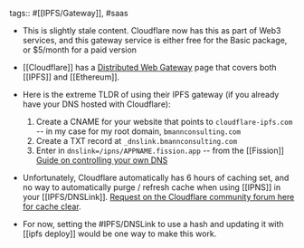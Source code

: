 tags:: #[[IPFS/Gateway]], #saas

- This is slightly stale content. Cloudflare now has this as part of Web3 services, and this gateway service is either free for the Basic package, or $5/month for a paid version
- [[Cloudflare]] has a [Distributed Web Gateway](https://www.cloudflare.com/distributed-web-gateway/) page that covers both [[IPFS]] and [[Ethereum]].
- Here is the extreme TLDR of using their IPFS gateway (if you already have your DNS hosted with Cloudflare):
  
  1. Create a CNAME for your website that points to `cloudflare-ipfs.com` -- in my case for my root domain, `bmannconsulting.com`
  2. Create a TXT record at `_dnslink.bmannconsulting.com`
  3. Enter in `dnslink=/ipns/APPNAME.fission.app` -- from the [[Fission]] [Guide on controlling your own DNS](https://guide.fission.codes/hosting/custom-domains/control-own-dns)
- Unfortunately, Cloudflare automatically has 6 hours of caching set, and no way to automatically purge / refresh cache when using [[IPNS]] in your [[IPFS/DNSLink]]. [Request on the Cloudflare community forum here for cache clear](https://community.cloudflare.com/t/cloudflare-ipfs-gateway-cache-clear/35488).
- For now, setting the #IPFS/DNSLink to use a hash and updating it with [[ipfs deploy]] would be one way to make this work.